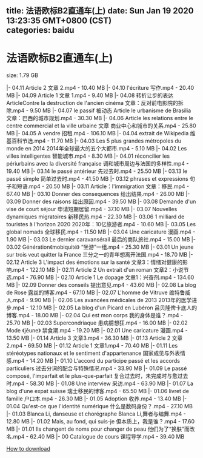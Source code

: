 
title: 法语欧标B2直通车(上)
date: Sun Jan 19 2020 13:23:35 GMT+0800 (CST)    
categories: baidu
---

# 法语欧标B2直通车(上)
size: 1.79 GB
 
 
|- 04.11 Article 2 文章 2.mp4 - 10.40 MB
|- 04.10 l'écriture 写作.mp4 - 20.40 MB
|- 04.09 Article 1 文章 1.mp4 - 9.40 MB
|- 04.08 转折让步的表达 ArticleContre la destruction de l'ancien cinéma 文章：反对前电影院的拆除.mp4 - 9.50 MB
|- 04.07 le passif 被动态 Article le urbanisme de Brasilia 文章：巴西的城市规划.mp4 - 30.30 MB
|- 04.06 Article les relations entre le centre commercial et la ville urbaine 文章 商业中心和城市的关系.mp4 - 25.80 MB
|- 04.05 A vendre 招租.mp4 - 106.10 MB
|- 04.04 extrait de Wikipedia 维基百科节选.mp4 - 11.70 MB
|- 04.03 Les 5 plus grandes métropoles du monde en 2014 2014年全球最大的五个大都市.mp4 - 5.10 MB
|- 04.02 Les villes intelligentes 智能城市.mp4 - 8.30 MB
|- 04.01 réconcilier les périurbains avec la diversité française 调和城市周边与法国的多样性.mp4 - 19.40 MB
|- 03.14 le passé antérieur 先过去时.mp4 - 25.50 MB
|- 03.13 le passé simple 简单过去时.mp4 - 41.50 MB
|- 03.12 phrases et expressions 句子和短语.mp4 - 20.50 MB
|- 03.11 Article：l'immigration 文章：移民.mp4 - 67.40 MB
|- 03.10 Donner des consequences 给出结果.mp4 - 26.00 MB
|- 03.09 Donner des raisons 给出原因.mp4 - 39.50 MB
|- 03.08 Demande d'un vise de court séjour 申请短期居留.mp4 - 37.10 MB
|- 03.07 Nouvelles dynamiques migratoires 新移民热.mp4 - 22.30 MB
|- 03.06 1 milliard de touristes à l'horizon 2020 2020年：10亿旅游者.mp4 - 10.60 MB
|- 03.05 Les global nomads 全球移民.mp4 - 11.50 MB
|- 03.04 Une caricature 漫画.mp4 - 1.90 MB
|- 03.03 Le dernier caravansérail 最后的商队旅社.mp4 - 15.00 MB
|- 03.02 Génération《mobiquité》 “坐游”一组.mp4 - 25.30 MB
|- 03.01 Un jeune sur trois veut quitter la France 三分之一的青年想离开法国.mp4 - 18.70 MB
|- 02.12 Article 3  L'impact des émotions sur la santé 文章3：情绪对健康的影响.mp4 - 122.10 MB
|- 02.11 Article 2  Un extrait d'un roman 文章2：小说节选.mp4 - 76.90 MB
|- 02.10 Article 1  Le dopage 文章1：兴奋剂.mp4 - 134.60 MB
|- 02.09 Donner des conseils 提出意见.mp4 - 43.60 MB
|- 02.08 La blog de Rose 露丝的博客.mp4 - 67.10 MB
|- 02.07 L'homme de Vitruve 维特鲁威人.mp4 - 9.90 MB
|- 02.06 Les avancées médicales de 2013 2013年的医学进步.mp4 - 12.10 MB
|- 02.05 La blog d'un Picard en Lubéron 吕贝隆俾卡底人的博客.mp4 - 18.00 MB
|- 02.04 Qui est mon corps 我的身体是谁？.mp4 - 25.70 MB
|- 02.03 Supercondriaque 患病臆想狂.mp4 - 16.00 MB
|- 02.02 Mode 《jêune》 禁食潮.mp4 - 19.20 MB
|- 02.01 Une caricature 漫画.mp4 - 13.50 MB
|- 01.14 Article 3 文章3.mp4 - 36.30 MB
|- 01.13 Article 2 文章2.mp4 - 69.50 MB
|- 01.12 Article 1 文章1.mp4 - 70.40 MB
|- 01.11 Les stéréotypes nationaux et le sentiment d'appartenance 国家成见与外表情感.mp4 - 14.20 MB
|- 01.10 L'accord du participe passé et les accords particuliers 过去分词的配合与特殊情况.mp4 - 33.90 MB
|- 01.09 Le passé composé, l'imparfait et le plus-que-parfait 复合过去时，未完成时与愈过去时.mp4 - 58.30 MB
|- 01.08 Une interview 采访.mp4 - 63.90 MB
|- 01.07 La blog d'une expat suisse 瑞士移民的博客.mp4 - 65.50 MB
|- 01.06 livret de famille 户口本.mp4 - 26.30 MB
|- 01.05 Adoption 收养.mp4 - 13.40 MB
|- 01.04 Qu'est-ce que l'identité numérique 什么是数码身份？.mp4 - 27.10 MB
|- 01.03 Blanca Li, danseuse et chorégraphe Blanca Li,舞者与编舞.mp4 - 12.80 MB
|- 01.02 Mais, au fond, qui suis-je 但本质上，我是谁？.mp4 - 17.60 MB
|- 01.01 Ils changent de noms pour changer de peau 他们为了“换肤”而改名.mp4 - 62.40 MB
|- 00 Catalogue de cours 课程导学.mp4 - 39.40 MB

[How to download](https://bpcam.bemobtrk.com/go/2ceec3aa-1ca2-46d6-b9ff-aaa5c184517c?jno=712)